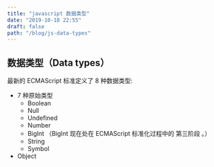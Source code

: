 ```yaml
---
title: "javascript 数据类型"
date: "2019-10-18 22:55"
draft: false
path: "/blog/js-data-types"
---
```


## 数据类型（Data types）

最新的 ECMAScript 标准定义了 8 种数据类型:

- 7 种原始类型
  - Boolean
  - Null
  - Undefined
  - Number
  - BigInt （BigInt 现在处在 ECMAScript 标准化过程中的 第三阶段 。）
  - String
  - Symbol
- Object
